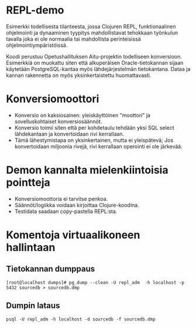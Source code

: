 # REPL-demo

Esimerkki todellisesta tilanteesta, jossa Clojuren REPL, funktionaalinen ohjelmointi ja dynaaminen tyypitys mahdollistavat 
tehokkaan työnkulun tavalla joka ei ole normaalia tai mahdollista perinteisissä ohjelmointiympäristöissä. 

Koodi perustuu Opetushallituksen Aitu-projektin todelliseen konversioon. Esimerkkiä on muokattu siten että alkuperäisen
Oracle-tietokannan sijaan käytetään PostgreSQL-kantaa myös lähdejärjestelmän tietokantana. Dataa ja kannan rakennetta on myös
yksinkertaistettu huomattavasti. 

# Konversiomoottori

* Konversio on kaksiosainen: yleiskäyttöinen "moottori" ja sovelluskohtaiset konversiosäännöt. 
* Konversio toimii siten että per kohdetaulu tehdään yksi SQL select lähdekantaan ja konvertoidaan rivi kerrallaan.
* Tämä lähestymistapa on yksinkertainen, mutta ei yleispätevä; Jos konvertoidaan miljoonia rivejä, rivi kerrallaan operointi ei ole järkevää. 

# Demon kannalta mielenkiintoisia pointteja

* Konversiomoottoria ei tarvitse penkoa.
* Säännöt/logiikka voidaan kirjoittaa Clojure-koodina.
* Testidata saadaan copy-pastella REPL:sta.

# Komentoja virtuaalikoneen hallintaan

## Tietokannan dumppaus
```
[root@localhost dumps]# pg_dump --clean -U repl_adm  -h localhost -p 5432 sourcedb > sourcedb.dmp
```

## Dumpin lataus
```
psql -U repl_adm -h localhost -d sourcedb -f sourcedb.dmp 
```

